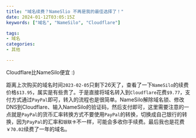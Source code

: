 ```yaml
---
title: "域名续费？NameSlio 不再是我的最佳选择了！"
date: 2024-01-12T03:05:15Z
keywords: ["域名", "NameSilo", "Cloudflare"]

tags:
- 域名 
categories:
- 其他

---
```

Cloudflare比NameSilo便宜 :)
<!--more-->
距离上次购买的域名时间`2023-02-05`只剩下26天了，查看了一下`NameSilo`的续费价格`$13.95`，属实是有些贵了。于是直接将域名转入到`Cloudflare`花费`$9.77`，支付方式通过`PayPal`即可，转入的流程也是很简单。NameSilo解除域名锁、修改DNS到Cloudflare、输入NameSilo的验证码，然后支付即可，这里需要注意的一点就是`PayPal`的货币汇率转换方式不要使用`PayPal`的转换，切换成自己银行的转换，因为`PayPal`的汇率和`银联卡`不一样，可能会多收你手续费。最后我也是花费`￥70.02`续费了一年的域名。
